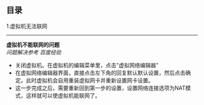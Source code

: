 ## 目录
1.虚拟机无法联网

---

**虚拟机不能联网的问题**    
*问题解决参考 百度经验*    
- 关闭虚拟机。在虚拟机的编辑菜单里，点击"虚拟网络编辑器"
- 在虚拟网络编辑器界面，直接点击左下角的回复默认默认设置，然后点击确定。此时虚拟机会自用重装虚拟网卡并重新设置网卡设置。
- 这一步完成之后，需要重新回到第一步的设置，设置网络连接选项为NAT模式，这样就可以使虚拟机能联网了。
